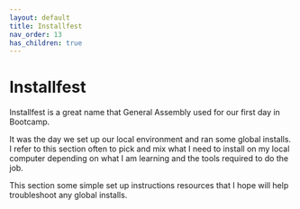 ```yaml
---
layout: default
title: Installfest
nav_order: 13
has_children: true
---
```


# Installfest

Installfest is a great name that General Assembly used for our first day in Bootcamp.

It was the day we set up our local environment and ran some global installs. I refer to this section often to pick and mix what I need to install on my local computer depending on what I am learning and the tools required to do the job.

This section some simple set up instructions resources that I hope will help troubleshoot any global installs.